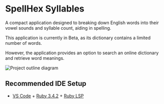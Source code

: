 # SpellHex Syllables
A compact application designed to breaking down English words into their vowel sounds and syllable count, aiding in spelling.

This application is currently in Beta, as its dictionary contains a limited number of words.

However, the application provides an option to search an online dictionary and retrieve word meanings.

![Project outline diagram](https://saharahex.uk/wp-content/uploads/2025/02/spellhexsyllables.png)

## Recommended IDE Setup

- [VS Code](https://code.visualstudio.com/) + [Ruby 3.4.2](https://www.ruby-lang.org/en/downloads/) + [Ruby LSP](https://marketplace.visualstudio.com/items?itemName=Shopify.ruby-lsp)
